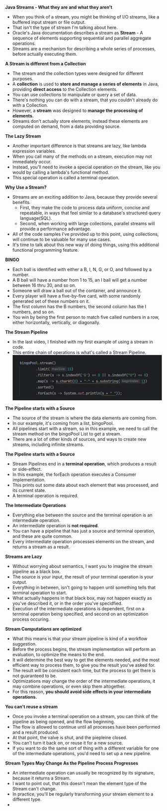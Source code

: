**Java Streams - What they are and what they aren't**
- When you think of a stream, you might be thinking of I/O streams, like a buffered input stream or file output. 
- That isn't the type of stream I'm talking about here. 
- Oracle's Java documentation describes a stream as **Stream** - A sequence of elements supporting sequential and parallel aggregate operations. 
- Streams are a mechanism for describing a whole series of processes, before actually executing them. 

**A Stream is different from a Collection**
- The stream and the collection types were designed for different purposes. 
- A **collection** is used to **store and manage a series of elements** in Java, providing **direct access** to the Collection elements. 
- You can use collections to manipulate or query a set of data. 
- There's nothing you can do with a stream, that you couldn't already do with a Collection. 
- However, a **stream** was designed to **manage the processing of elements.**
- Streams don't actually store elements, instead these elements are computed on demand, from a data providing source.

**The Lazy Stream**
- Another important difference is that streams are lazy, like lambda expression variables. 
- When you call many of the methods on a stream, execution may not immediately occur. 
- Instead, you'll need to invoke a special operation on the stream, like you would by calling a lambda's functional method. 
- This special operation is called a terminal operation. 

**Why Use a Stream?**
- Streams are an exciting addition to Java, because they provide several benefits.
  - First, they make the code to process data uniform, concise and repeatable, in ways that feel similar to a database's structured query language(SQL).
  - Second, when working with large collections, parallel streams will provide a performance advantage.
- All of the code samples I've provided up to this point, using collections, will continue to be valuable for many use cases. 
- It's time to talk about this new way of doing things, using this additional functional programming feature.

**BINGO**
- Each ball is identified with either a B, I, N, G, or O, and followed by a number. 
- A B ball will have a number from 1 to 15, an I ball will get a number between 16 thru 30, and so on. 
- Someone will draw a ball out of the container, and announce it.
- Every player will have a five-by-five card, with some randomly generated set of these numbers on it.
- The first column has the B numbers, the second column has the I numbers, and so on.
- You win by being the first person to match five called numbers in a row, either horizontally, vertically, or diagonally.

**The Stream Pipeline** 
- In the last video, I finished with my first example of using a stream in code.
- This entire chain of operations is what's called a Stream Pipeline.
![img.png](images/img.png)

**The Pipeline starts with a Source**
- The source of the stream is where the data elements are coming from.
- In our example, it's coming from a list, bingoPool.
- All pipelines start with a stream, so in this example, we need to call the stream method on the bingoPool List to get a stream. 
- There are a lot of other kinds of sources, and ways to create new streams, including infinite streams.

**The Pipeline starts with a Source**
- Stream Pipelines end in a **terminal operation**, which produces a result or side-effect.
- In this example, the forEach operation executes a Consumer implementation. 
- This prints out some data about each element that was processed, and its current state.
- A terminal operation is required. 

**The Intermediate Operations**
- Everything else between the source and the terminal operation is an intermediate operation.
- An intermediate operation is **not required**.
- You can have a pipeline that has just a source and terminal operation, and these are quite common. 
- Every intermediate operation processes elements on the stream, and returns a stream as a result.

**Streams are Lazy**
- Without worrying about semantics, I want you to imagine the stream pipeline as a black box. 
- The source is your input, the result of your terminal operation is your output.
- Everything in between, isn't going to happen until something tells that terminal operation to start. 
- What actually happens in that black box, may not happen exactly as you've described it, or in the order you've specidfied.
- Execution of the intermediate operations is dependent, first on a terminal operation being specified, and second on an optimization process occuring. 

**Stream Computations are optimized**
- What this means is that your stream pipeline is kind of a workflow suggestion.
- Before the process begins, the stream implementation will perform an evaluation, to optimize the means to the end.
- It will determine the best way to get the elements needed, and the most efficient way to process them, to give you the result you've asked for. 
- The result will be consistent each time, but the process to get there is not guaranteed to be.
- Optimizations may change the order of the intermediate operations, it may combine operations, or even skip them altogether. 
- For this reason, **you should avoid side effects in your intermediate operations.**

**You can't reuse a stream**
- Once you invoke a terminal operation on a stream, you can think of the pipeline as being opened, and the flow beginning.
- The flow is allowed to continue until all processes have been performed and a result produced.
- At that point, the valve is shut, and the piepleine closed. 
- You can't turn it back on, or reuse it for a new source.
- If you want to do the same sort of thing with a different variable for one of the intermediate operations, you'd need to set up a new pipeline.

**Stream Types May Change As the Pipeline Process Progresses**
- An intermediate operation can usually be recognized by its signature, because it returns a Stream.
- I want to point out, that this doesn't mean the element type of the Stream can't change.
- In practice, you'll be regularly transforming your stream element to a different type.
- 